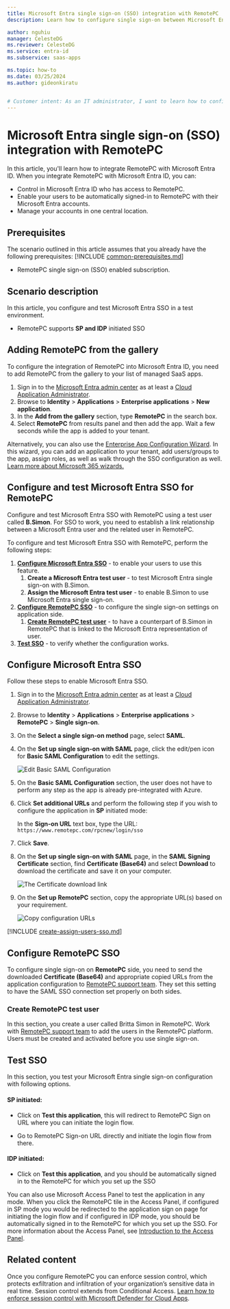```yaml
---
title: Microsoft Entra single sign-on (SSO) integration with RemotePC
description: Learn how to configure single sign-on between Microsoft Entra ID and RemotePC.

author: nguhiu
manager: CelesteDG
ms.reviewer: CelesteDG
ms.service: entra-id
ms.subservice: saas-apps

ms.topic: how-to
ms.date: 03/25/2024
ms.author: gideonkiratu


# Customer intent: As an IT administrator, I want to learn how to configure single sign-on between Microsoft Entra ID and RemotePC so that I can control who has access to RemotePC, enable automatic sign-in with Microsoft Entra accounts, and manage my accounts in one central location.
---
```


# Microsoft Entra single sign-on (SSO) integration with RemotePC

In this article,  you'll learn how to integrate RemotePC with Microsoft Entra ID. When you integrate RemotePC with Microsoft Entra ID, you can:

* Control in Microsoft Entra ID who has access to RemotePC.
* Enable your users to be automatically signed-in to RemotePC with their Microsoft Entra accounts.
* Manage your accounts in one central location.

## Prerequisites
The scenario outlined in this article assumes that you already have the following prerequisites:
[!INCLUDE [common-prerequisites.md](~/identity/saas-apps/includes/common-prerequisites.md)]
* RemotePC single sign-on (SSO) enabled subscription.

## Scenario description

In this article,  you configure and test Microsoft Entra SSO in a test environment.

* RemotePC supports **SP and IDP** initiated SSO

## Adding RemotePC from the gallery

To configure the integration of RemotePC into Microsoft Entra ID, you need to add RemotePC from the gallery to your list of managed SaaS apps.

1. Sign in to the [Microsoft Entra admin center](https://entra.microsoft.com) as at least a [Cloud Application Administrator](~/identity/role-based-access-control/permissions-reference.md#cloud-application-administrator).
1. Browse to **Identity** > **Applications** > **Enterprise applications** > **New application**.
1. In the **Add from the gallery** section, type **RemotePC** in the search box.
1. Select **RemotePC** from results panel and then add the app. Wait a few seconds while the app is added to your tenant.

 Alternatively, you can also use the [Enterprise App Configuration Wizard](https://portal.office.com/AdminPortal/home?Q=Docs#/azureadappintegration). In this wizard, you can add an application to your tenant, add users/groups to the app, assign roles, as well as walk through the SSO configuration as well. [Learn more about Microsoft 365 wizards.](/microsoft-365/admin/misc/azure-ad-setup-guides)


<a name='configure-and-test-azure-ad-sso-for-remotepc'></a>

## Configure and test Microsoft Entra SSO for RemotePC

Configure and test Microsoft Entra SSO with RemotePC using a test user called **B.Simon**. For SSO to work, you need to establish a link relationship between a Microsoft Entra user and the related user in RemotePC.

To configure and test Microsoft Entra SSO with RemotePC, perform the following steps:

1. **[Configure Microsoft Entra SSO](#configure-azure-ad-sso)** - to enable your users to use this feature.
    1. **Create a Microsoft Entra test user** - to test Microsoft Entra single sign-on with B.Simon.
    1. **Assign the Microsoft Entra test user** - to enable B.Simon to use Microsoft Entra single sign-on.
1. **[Configure RemotePC SSO](#configure-remotepc-sso)** - to configure the single sign-on settings on application side.
    1. **[Create RemotePC test user](#create-remotepc-test-user)** - to have a counterpart of B.Simon in RemotePC that is linked to the Microsoft Entra representation of user.
1. **[Test SSO](#test-sso)** - to verify whether the configuration works.

<a name='configure-azure-ad-sso'></a>

## Configure Microsoft Entra SSO

Follow these steps to enable Microsoft Entra SSO.

1. Sign in to the [Microsoft Entra admin center](https://entra.microsoft.com) as at least a [Cloud Application Administrator](~/identity/role-based-access-control/permissions-reference.md#cloud-application-administrator).
1. Browse to **Identity** > **Applications** > **Enterprise applications** > **RemotePC** > **Single sign-on**.
1. On the **Select a single sign-on method** page, select **SAML**.
1. On the **Set up single sign-on with SAML** page, click the edit/pen icon for **Basic SAML Configuration** to edit the settings.

   ![Edit Basic SAML Configuration](common/edit-urls.png)

1. On the **Basic SAML Configuration** section, the user does not have to perform any step as the app is already pre-integrated with Azure.

1. Click **Set additional URLs** and perform the following step if you wish to configure the application in **SP** initiated mode:

    In the **Sign-on URL** text box, type the URL:
    `https://www.remotepc.com/rpcnew/login/sso`

1. Click **Save**.

1. On the **Set up single sign-on with SAML** page, in the **SAML Signing Certificate** section,  find **Certificate (Base64)** and select **Download** to download the certificate and save it on your computer.

	![The Certificate download link](common/certificatebase64.png)

1. On the **Set up RemotePC** section, copy the appropriate URL(s) based on your requirement.

	![Copy configuration URLs](common/copy-configuration-urls.png)
<a name='create-an-azure-ad-test-user'></a>

[!INCLUDE [create-assign-users-sso.md](~/identity/saas-apps/includes/create-assign-users-sso.md)]

## Configure RemotePC SSO

To configure single sign-on on **RemotePC** side, you need to send the downloaded **Certificate (Base64)** and appropriate copied URLs from the application configuration to [RemotePC support team](mailto:support@remotepc.com). They set this setting to have the SAML SSO connection set properly on both sides.

### Create RemotePC test user

In this section, you create a user called Britta Simon in RemotePC. Work with [RemotePC support team](mailto:support@remotepc.com) to add the users in the RemotePC platform. Users must be created and activated before you use single sign-on.

## Test SSO 

In this section, you test your Microsoft Entra single sign-on configuration with following options. 

#### SP initiated:

* Click on **Test this application**, this will redirect to RemotePC Sign on URL where you can initiate the login flow.  

* Go to RemotePC Sign-on URL directly and initiate the login flow from there.

#### IDP initiated:

* Click on **Test this application**, and you should be automatically signed in to the RemotePC for which you set up the SSO 

You can also use Microsoft Access Panel to test the application in any mode. When you click the RemotePC tile in the Access Panel, if configured in SP mode you would be redirected to the application sign on page for initiating the login flow and if configured in IDP mode, you should be automatically signed in to the RemotePC for which you set up the SSO. For more information about the Access Panel, see [Introduction to the Access Panel](https://support.microsoft.com/account-billing/sign-in-and-start-apps-from-the-my-apps-portal-2f3b1bae-0e5a-4a86-a33e-876fbd2a4510).


## Related content

Once you configure RemotePC you can enforce session control, which protects exfiltration and infiltration of your organization’s sensitive data in real time. Session control extends from Conditional Access. [Learn how to enforce session control with Microsoft Defender for Cloud Apps](/cloud-app-security/proxy-deployment-any-app).
